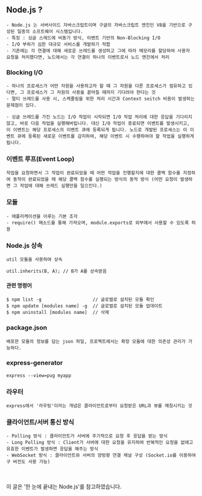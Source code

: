 ## Node.js ?
    - Node.js 는 서버사이드 자바스크립트이며 구글의 자바스크립트 엔진인 V8을 기반으로 구성된 일종의 소프트웨어 시스템입니다.
    - 특징 : 싱글 스레드에 비동기 방식, 이벤트 기반의 Non-Blocking I/O
    - I/O 부하가 심한 대규모 서비스를 개발하기 적합
    - 기존에는 각 연결에 대해 새로운 쓰레드를 생성하고 그에 따라 메모리를 할당하여 사용자 요청을 처리했다면, 노드에서는 각 연결이 하나의 이벤트로서 노드 엔진에서 처리

###  Blocking I/O
    - 하나의 프로세스가 어떤 자원을 사용하고자 할 때 그 자원을 다른 프로세스가 점유하고 있다면, 그 프로세스가 그 자원의 사용을 끝마칠 때까지 기다려야 한다는 것
    - 멀티 쓰레드를 사용 시, 스케줄링을 위한 처리 시간과 Context seitch 비용이 발생하는 문제점이 있다.

    - 싱글 쓰레드를 가진 노드는 I/O 작업이 시작되면 I/O 작업 처리에 대한 응답을 기다리지 않고, 바로 다음 작업을 실행해버립니다. 대신 I/O 작업이 종료되면 이벤트를 발생시키고, 이 이벤트는 해당 프로세스의 이벤트 큐에 등록되게 됩니다. 노드로 개발된 프로세스는 이 이벤트 큐에 등록된 새로운 이벤트를 감지하여, 해당 이벤트 시 수행하여야 할 작업을 실행하게 됩니다. 

### 이벤트 루프(Event Loop)
    작업을 요청하면서 그 작업이 완료되었을 때 어떤 작업을 진행할지에 대한 콜백 함수를 지정하여 동작이 완료되었을 때 해당 콜백 함수를 실행되는 방식의 동작 방식 (어떤 요청이 발생하면 그 작업에 대해 쓰레드 실행만을 일으킨다.)

### 모듈
    - 애플리케이션을 이루는 기본 조각
    - require() 메소드를 통해 가져오며, module.exports로 외부에서 사용할 수 있도록 허용

### Node.js 상속
    util 모듈을 사용하여 상속
```
util.inherits(B, A); // B가 A를 상속받음
```

#### 관련 명령어
```
$ npm list -g                   // 글로벌로 설치된 모듈 확인
$ npm update [modules name] -g  // 글로벌로 설치된 모듈 업데이트 
$ npm uninstall [modules name]  // 삭제
```

### package.json
    배포한 모듈의 정보를 담는 json 파일, 프로젝트에서는 확장 모듈에 대한 의존성 관리가 가능하다.

### express-generator
```
express --view=pug myapp
```

### 라우터
    express에서 '라우팅'이라는 개념은 클라이언트로부터 요청받은 URL과 뷰를 매칭시키는 것

### 클라이언트/서버 통신 방식
    - Polling 방식 : 클라이언트가 서버에 주기적으로 요청 후 응답을 받는 방식
    - Long Polling 방식 : Client가 서버에 대한 요청을 유지하여 반복적인 요청을 없애고 유효한 이벤트가 발생하면 응답을 해주는 방식
    - WebSocket 방식 : 클라이언트와 서버의 양방향 연결 채널 구성 (Socket.io를 이용하여 구 버전도 사용 가능)



<br/>
<br/>
이 글은 '한 눈에 끝내는 Node.js'를 참고하였습니다.